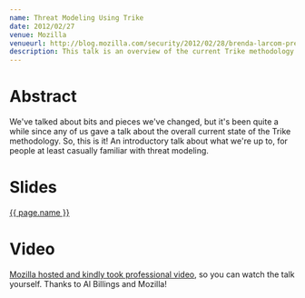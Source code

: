 ```yaml
---
name: Threat Modeling Using Trike
date: 2012/02/27
venue: Mozilla
venueurl: http://blog.mozilla.com/security/2012/02/28/brenda-larcom-presentation-on-threat-modeling-using-trike/
description: This talk is an overview of the current Trike methodology and future plans.
---
```


# Abstract
We've talked about bits and pieces we've changed, but it's been quite a while since any of us gave a talk about the overall current state of the Trike methodology.  So, this is it!  An introductory talk about what we're up to, for people at least casually familiar with threat modeling.

# Slides

[{{ page.name }}](Trike-Mozilla-20120227.pdf)

# Video

[Mozilla hosted and kindly took professional video](http://vid.ly/0d8k6x), so you can watch the talk yourself.  Thanks to Al Billings and Mozilla!
